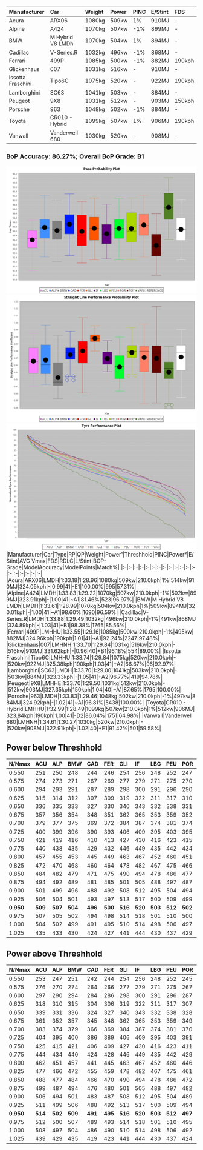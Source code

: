 |Manufacturer|Car|Weight|Power|PINC|E/Stint|FDS|
|:-|:-|:-|:-|:-|:-|:-|
|Acura|ARX06|1080kg|509kw|1%|910MJ|-|
|Alpine|A424|1070kg|507kw|-1%|899MJ|-|
|BMW|M Hybrid V8 LMDh|1070kg|504kw|1%|894MJ|-|
|Cadillac|V-Series.R|1032kg|496kw|-1%|868MJ|-|
|Ferrari|499P|1085kg|500kw|-1%|882MJ|190kph|
|Glickenhaus|007|1031kg|516kw|-|910MJ|-|
|Issotta Fraschini|Tipo6C|1075kg|520kw|-|922MJ|190kph|
|Lamborghini|SC63|1041kg|503kw|-|884MJ|-|
|Peugeot|9X8|1031kg|512kw|-|903MJ|150kph|
|Porsche|963|1048kg|502kw|-1%|884MJ|-|
|Toyota|GR010 - Hybrid|1099kg|507kw|1%|906MJ|190kph|
|Vanwall|Vanderwell 680|1030kg|520kw|-|908MJ|-|

### BoP Accuracy: 86.27%; Overall BoP Grade: B1
![PACECHART](./IMG/ACOMETHOD.png)
![STRAIGHTLINEPERFORMANCECHART](./IMG/ACOMETHOD_sp.png)
![TYREPERFORMANCECHART](./IMG/ACOMETHOD_tw.png)
|Manufacturer|Car|Type|RP|QP|Weight|Power¹|Threshhold|PINC|Power²|E/Stint|AVG Vmax|FDS|RDLC|L/Stint|BOP-Grade|ModelAccuracy|ModelPoints|Match%|
|:-|:-|:-|:-|:-|:-|:-|:-|:-|:-|:-|:-|:-|:-|:-|:-|:-|:-|:-|
|Acura|ARX06|LMDH|1:33.18|1:28.96|1080kg|509kw|210.0kph|1%|514kw|910MJ|324.05kph|-|0.99|41|-E1|100.00%|995|57.31%|
|Alpine|A424|LMDH|1:33.83|1:29.22|1070kg|507kw|210.0kph|-1%|502kw|899MJ|323.91kph|-|1.00|41|~A1|81.46%|523|96.97%|
|BMW|M Hybrid V8 LMDh|LMDH|1:33.61|1:28.99|1070kg|504kw|210.0kph|1%|509kw|894MJ|320.01kph|-|1.00|41|~A1|98.60%|1690|96.59%|
|Cadillac|V-Series.R|LMDH|1:33.88|1:29.49|1032kg|496kw|210.0kph|-1%|491kw|868MJ|324.89kph|-|1.03|41|+B1|98.38%|1765|85.56%|
|Ferrari|499P|LMHHU|1:33.55|1:29.16|1085kg|500kw|210.0kph|-1%|495kw|882MJ|324.96kph|190kph|1.01|41|~A1|92.24%|2247|97.48%|
|Glickenhaus|007|LMHNH|1:33.70|1:29.84|1031kg|516kw|210.0kph|-|516kw|910MJ|331.62kph|-|0.96|40|+B1|96.18%|554|89.00%|
|Issotta Fraschini|Tipo6C|LMHHU|1:33.74|1:29.84|1075kg|520kw|210.0kph|-|520kw|922MJ|325.38kph|190kph|1.03|41|+A2|66.67%|96|92.97%|
|Lamborghini|SC63|LMDH|1:33.70|1:29.00|1041kg|503kw|210.0kph|-|503kw|884MJ|323.33kph|-|1.05|41|+A2|96.77%|419|94.78%|
|Peugeot|9X8|LMHHE|1:33.70|1:29.50|1031kg|512kw|210.0kph|-|512kw|903MJ|327.35kph|150kph|1.04|40|~A1|87.65%|1795|100.00%|
|Porsche|963|LMDH|1:33.83|1:29.46|1048kg|502kw|210.0kph|-1%|497kw|884MJ|324.92kph|-|1.02|41|~A1|96.81%|5438|100.00%|
|Toyota|GR010 - Hybrid|LMHHU|1:32.99|1:28.49|1099kg|507kw|210.0kph|1%|512kw|906MJ|323.84kph|190kph|1.00|41|-D2|86.04%|1751|64.98%|
|Vanwall|Vanderwell 680|LMHNH|1:34.61|1:30.27|1030kg|520kw|210.0kph|-|520kw|908MJ|322.91kph|-|1.02|40|+E1|91.42%|501|59.58%|

## Power below Threshhold
|N/Nmax|ACU|ALP|BMW|CAD|FER|GLI|IF|LBG|PEU|POR|TOY|VAN|
|:-|:-|:-|:-|:-|:-|:-|:-|:-|:-|:-|:-|:-|
|0.550|251|250|248|244|246|254|256|248|252|247|250|256|
|0.575|274|273|271|267|269|277|279|271|275|270|273|279|
|0.600|294|293|291|287|289|298|300|291|296|290|293|300|
|0.625|315|314|312|307|309|319|322|311|317|310|314|322|
|0.650|336|335|333|327|330|340|343|332|338|331|335|343|
|0.675|357|356|354|348|351|362|365|353|359|352|356|365|
|0.700|379|377|375|369|372|384|387|374|381|374|377|387|
|0.725|400|399|396|390|393|406|409|395|403|395|399|409|
|0.750|421|419|416|410|413|427|430|416|423|415|419|430|
|0.775|440|438|435|429|432|446|449|435|442|434|438|449|
|0.800|457|455|453|445|449|463|467|452|460|451|455|467|
|0.825|472|470|468|460|464|478|482|467|475|466|470|482|
|0.850|484|482|479|471|475|490|494|478|486|477|482|494|
|0.875|494|492|489|481|485|501|505|488|497|487|492|505|
|0.900|501|499|496|488|492|508|512|495|504|494|499|512|
|0.925|506|504|501|493|497|513|517|500|509|499|504|517|
|**0.950**|**509**|**507**|**504**|**496**|**500**|**516**|**520**|**503**|**512**|**502**|**507**|**520**|
|0.975|507|505|502|494|498|514|518|501|510|500|505|518|
|1.000|504|502|499|491|495|510|514|498|506|497|502|514|
|1.025|435|433|430|424|427|441|444|430|437|429|433|444|

## Power above Threshhold
|N/Nmax|ACU|ALP|BMW|CAD|FER|GLI|IF|LBG|PEU|POR|TOY|VAN|
|:-|:-|:-|:-|:-|:-|:-|:-|:-|:-|:-|:-|:-|
|0.550|253|247|251|242|244|254|256|248|252|245|252|256|
|0.575|276|270|274|264|266|277|279|271|275|267|275|279|
|0.600|297|290|294|284|286|298|300|291|296|287|296|300|
|0.625|318|310|315|304|306|319|322|311|317|307|317|322|
|0.650|339|331|336|324|327|340|343|332|338|328|338|343|
|0.675|361|352|357|345|348|362|365|353|359|349|359|365|
|0.700|383|374|379|366|369|384|387|374|381|370|381|387|
|0.725|404|395|400|386|389|406|409|395|403|391|403|409|
|0.750|425|415|421|406|409|427|430|416|423|411|423|430|
|0.775|444|434|440|424|428|446|449|435|442|429|442|449|
|0.800|462|451|457|441|445|463|467|452|460|446|460|467|
|0.825|477|466|472|455|459|478|482|467|475|461|475|482|
|0.850|488|477|484|466|470|490|494|478|486|472|486|494|
|0.875|499|487|494|476|480|501|505|488|497|482|497|505|
|0.900|506|494|501|483|487|508|512|495|504|489|504|512|
|0.925|511|499|506|488|492|513|517|500|509|494|509|517|
|**0.950**|**514**|**502**|**509**|**491**|**495**|**516**|**520**|**503**|**512**|**497**|**512**|**520**|
|0.975|512|500|507|489|493|514|518|501|510|495|510|518|
|1.000|508|497|504|486|490|510|514|498|506|492|506|514|
|1.025|439|429|435|419|423|441|444|430|437|424|437|444|
